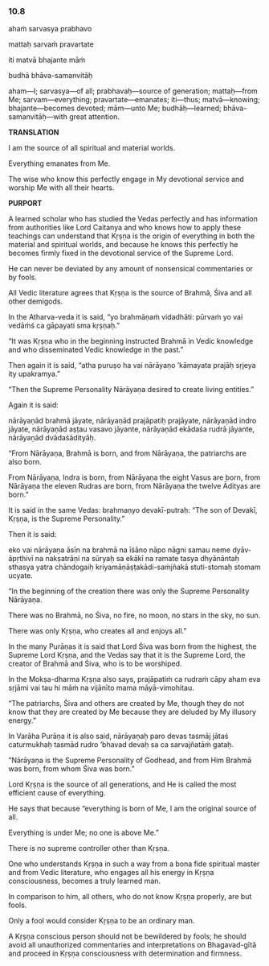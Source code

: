 <!--
.. title: Bg:service:356/595
.. slug: bg-356-service
.. date: 2019-08-15 03:55:27 UTC-04:00
.. tags: service
.. category: bhagavad-gita 
.. link: 
.. description: service
.. type: text
-->

### 10.8

ahaṁ sarvasya prabhavo

mattaḥ sarvaṁ pravartate

iti matvā bhajante māṁ

budhā bhāva-samanvitāḥ

<!-- TEASER_END -->

aham—I; sarvasya—of all; prabhavaḥ—source of generation; mattaḥ—from Me; sarvam—everything; pravartate—emanates; iti—thus; matvā—knowing; bhajante—becomes devoted; mām—unto Me; budhāḥ—learned; bhāva-samanvitāḥ—with great attention.

**TRANSLATION**

I am the source of all spiritual and material worlds.

Everything emanates from Me.

The wise who know this perfectly engage in My devotional service and worship Me with all their hearts.

**PURPORT**

A learned scholar who has studied the Vedas perfectly and has information from authorities like Lord Caitanya and who knows how to apply these teachings can understand that Kṛṣṇa is the origin of everything in both the material and spiritual worlds, and because he knows this perfectly he becomes firmly fixed in the devotional service of the Supreme Lord.

He can never be deviated by any amount of nonsensical commentaries or by fools.

All Vedic literature agrees that Kṛṣṇa is the source of Brahmā, Śiva and all other demigods.

In the Atharva-veda it is said, “yo brahmāṇaṁ vidadhāti: pūrvaṁ yo vai vedāṁś ca gāpayati sma kṛṣṇaḥ.”

“It was Kṛṣṇa who in the beginning instructed Brahmā in Vedic knowledge and who disseminated Vedic knowledge in the past.”

Then again it is said, “atha puruṣo ha vai nārāyaṇo ’kāmayata prajāḥ sṛjeya ity upakramya.”

“Then the Supreme Personality Nārāyaṇa desired to create living entities.”

Again it is said:

nārāyaṇād brahmā jāyate, nārāyaṇād prajāpatiḥ prajāyate, nārāyaṇād indro jāyate, nārāyaṇād aṣṭau vasavo jāyante, nārāyaṇād ekādaśa rudrā jāyante, nārāyaṇād dvādaśādityāḥ.

“From Nārāyaṇa, Brahmā is born, and from Nārāyaṇa, the patriarchs are also born.

From Nārāyaṇa, Indra is born, from Nārāyaṇa the eight Vasus are born, from Nārāyaṇa the eleven Rudras are born, from Nārāyaṇa the twelve Ādityas are born.”

It is said in the same Vedas: brahmaṇyo devakī-putraḥ: “The son of Devakī, Kṛṣṇa, is the Supreme Personality.”

Then it is said:

eko vai nārāyaṇa āsīn na brahmā na īśāno nāpo nāgni samau neme dyāv-āpṛthivī na nakṣatrāṇi na sūryaḥ sa ekākī na ramate tasya dhyānāntaḥ sthasya yatra chāndogaiḥ kriyamāṇāṣṭakādi-saṁjñakā stuti-stomaḥ stomam ucyate.

“In the beginning of the creation there was only the Supreme Personality Nārāyaṇa.

There was no Brahmā, no Śiva, no fire, no moon, no stars in the sky, no sun.

There was only Kṛṣṇa, who creates all and enjoys all.”

In the many Purāṇas it is said that Lord Śiva was born from the highest, the Supreme Lord Kṛṣṇa, and the Vedas say that it is the Supreme Lord, the creator of Brahmā and Śiva, who is to be worshiped.

In the Mokṣa-dharma Kṛṣṇa also says, prajāpatiṁ ca rudraṁ cāpy aham eva sṛjāmi vai tau hi māṁ na vijānīto mama māyā-vimohitau.

“The patriarchs, Śiva and others are created by Me, though they do not know that they are created by Me because they are deluded by My illusory energy.”

In Varāha Purāṇa it is also said, nārāyaṇaḥ paro devas tasmāj jātaś caturmukhaḥ tasmād rudro ’bhavad devaḥ sa ca sarvajñatāṁ gataḥ.

“Nārāyaṇa is the Supreme Personality of Godhead, and from Him Brahmā was born, from whom Śiva was born.”

Lord Kṛṣṇa is the source of all generations, and He is called the most efficient cause of everything.

He says that because “everything is born of Me, I am the original source of all.

Everything is under Me; no one is above Me.”

There is no supreme controller other than Kṛṣṇa.

One who understands Kṛṣṇa in such a way from a bona fide spiritual master and from Vedic literature, who engages all his energy in Kṛṣṇa consciousness, becomes a truly learned man.

In comparison to him, all others, who do not know Kṛṣṇa properly, are but fools.

Only a fool would consider Kṛṣṇa to be an ordinary man.

A Kṛṣṇa conscious person should not be bewildered by fools; he should avoid all unauthorized commentaries and interpretations on Bhagavad-gītā and proceed in Kṛṣṇa consciousness with determination and firmness.

